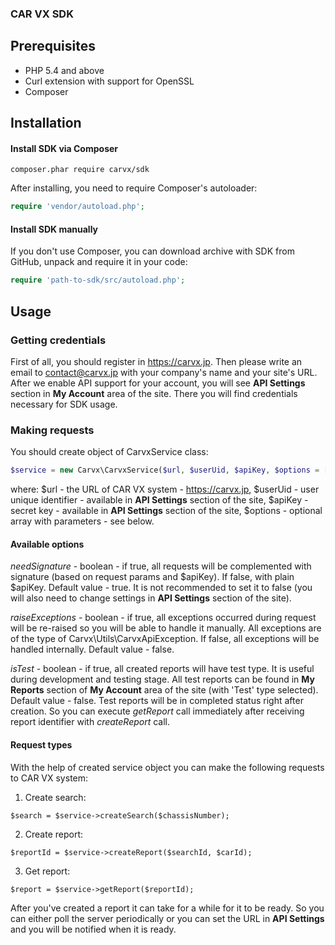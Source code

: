 ### CAR VX SDK

## Prerequisites

 * PHP 5.4 and above
 * Curl extension with support for OpenSSL
 * Composer

## Installation

#### Install SDK via Composer
```
composer.phar require carvx/sdk
```
After installing, you need to require Composer's autoloader:
```php
require 'vendor/autoload.php';
```

#### Install SDK manually

If you don't use Composer, you can download archive with SDK from GitHub, unpack and require it in your code:
```php
require 'path-to-sdk/src/autoload.php';
```

## Usage

### Getting credentials

First of all, you should register in https://carvx.jp. Then please write an email to contact@carvx.jp with your company's name and your site's URL.
After we enable API support for your account, you will see **API Settings** section in **My Account** area of the site. There you will find credentials necessary for SDK usage.

### Making requests

You should create object of CarvxService class:
```php
$service = new Carvx\CarvxService($url, $userUid, $apiKey, $options = []);
```
where:
$url - the URL of CAR VX system - https://carvx.jp,
$userUid - user unique identifier - available in **API Settings** section of the site,
$apiKey - secret key - available in **API Settings** section of the site,
$options - optional array with parameters - see below.

#### Available options

*needSignature* - boolean - if true, all requests will be complemented with signature (based on request params and $apiKey). If false, with plain $apiKey. Default value - true. It is not recommended to set it to false (you will also need to change settings in **API Settings** section of the site).

*raiseExceptions* - boolean - if true, all exceptions occurred during request will be re-raised so you will be able to handle it manually. All exceptions are of the type of Carvx\Utils\CarvxApiException. If false, all exceptions will be handled internally. Default value - false.

*isTest* - boolean - if true, all created reports will have test type. It is useful during development and testing stage. All test reports can be found in **My Reports** section of **My Account** area of the site (with 'Test' type selected). Default value - false.
Test reports will be in completed status right after creation. So you can execute *getReport* call immediately after receiving report identifier with *createReport* call.

#### Request types

With the help of created service object you can make the following requests to CAR VX system:

1. Create search:
 ```
 $search = $service->createSearch($chassisNumber);
 ```
2. Create report:
 ```
 $reportId = $service->createReport($searchId, $carId);
 ```
3. Get report:
 ```
 $report = $service->getReport($reportId);
 ```

After you've created a report it can take for a while for it to be ready. So you can either poll the server periodically or you can set the URL in **API Settings** and you will be notified when it is ready.
